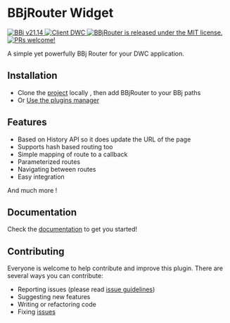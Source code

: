 # BBjRouter Widget

<p>
  <a href="http://www.basis.com/downloads">
    <img src="https://img.shields.io/badge/BBj-v21.14-blue" alt="BBj v21.14" />
  </a>
  <a href="http://www.basis.com/downloads">
    <img src="https://img.shields.io/badge/Client-DWC-blue" alt="Client DWC" />
  </a>  
  <a href="https://github.com/BBj-Plugins/BBjRouter/blob/master/README.md">
    <img src="https://img.shields.io/badge/license-MIT-blue.svg" alt="BBjRouter is released under the MIT license." />
  </a>
  <a href="https://github.com/necolas/issue-guidelines/blob/master/CONTRIBUTING.md#pull-requests">
    <img src="https://img.shields.io/badge/PRs-welcome-brightgreen.svg" alt="PRs welcome!" />
  </a>  
</p>

A simple yet powerfully BBj Router for your DWC application.

## Installation

* Clone the [project](https://github.com/BBj-Plugins/BBjRouter) locally , then add BBjRouter to your BBj paths
* Or [Use the plugins manager](https://www.bbj-plugins.com/en/get-started)

## Features

- Based on History API so it does update the URL of the page
- Supports hash based routing too
- Simple mapping of route to a callback
- Parameterized routes
- Navigating between routes
- Easy integration

And much more !

## Documentation

Check the [documentation](https://bbj-plugins.github.io/BBjRouter) to get you started!

## Contributing

Everyone is welcome to help contribute and improve this plugin. There are several
ways you can contribute:

* Reporting issues (please read [issue guidelines](https://github.com/necolas/issue-guidelines))
* Suggesting new features
* Writing or refactoring code
* Fixing [issues](https://github.com/BBj-Plugins/BBjRouter/issues)
